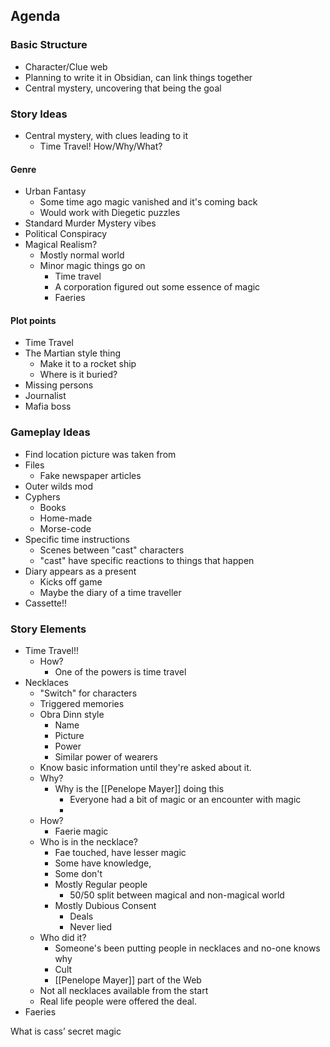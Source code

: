 ## Agenda
### Basic Structure
- Character/Clue web
- Planning to write it in Obsidian, can link things together
- Central mystery, uncovering that being the goal
### Story Ideas
- Central mystery, with clues leading to it
	- Time Travel! How/Why/What?

#### Genre
- Urban Fantasy 
	- Some time ago magic vanished and it's coming back
	- Would work with Diegetic puzzles
- Standard Murder Mystery vibes
- Political Conspiracy
- Magical Realism?
	- Mostly normal world
	- Minor magic things go on
		- Time travel
		- A corporation figured out some essence of magic
		- Faeries
#### Plot points
- Time Travel
- The Martian style thing
	- Make it to a rocket ship
	- Where is it buried?
- Missing persons
- Journalist
- Mafia boss
### Gameplay Ideas
- Find location picture was taken from
- Files
	- Fake newspaper articles
- Outer wilds mod
- Cyphers
	- Books
	- Home-made
	- Morse-code
- Specific time instructions
	- Scenes between "cast" characters
	- "cast" have specific reactions to things that happen
- Diary appears as a present
	- Kicks off game
	- Maybe the diary of a time traveller
- Cassette!!


### Story Elements
- Time Travel!!
	- How?
		- One of the powers is time travel
- Necklaces
	- "Switch" for characters
	- Triggered memories
	- Obra Dinn style
		- Name
		- Picture
		- Power
		- Similar power of wearers
	- Know basic information until they're asked about it.
	- Why?
		- Why is the [[Penelope Mayer]] doing this
			- Everyone had a bit of magic or an encounter with magic
			- 
	- How?
		- Faerie magic
	- Who is in the necklace?
		- Fae touched, have lesser magic
		- Some have knowledge, 
		- Some don't 
		- Mostly Regular people
			- 50/50 split between magical and non-magical world
		- Mostly Dubious Consent
			- Deals
			- Never lied
	- Who did it?
		- Someone's been putting people in necklaces and no-one knows why
		- Cult
		- [[Penelope Mayer]] part of the Web
	- Not all necklaces available from the start
	- Real life people were offered the deal. 
- Faeries 

What is cass’ secret magic